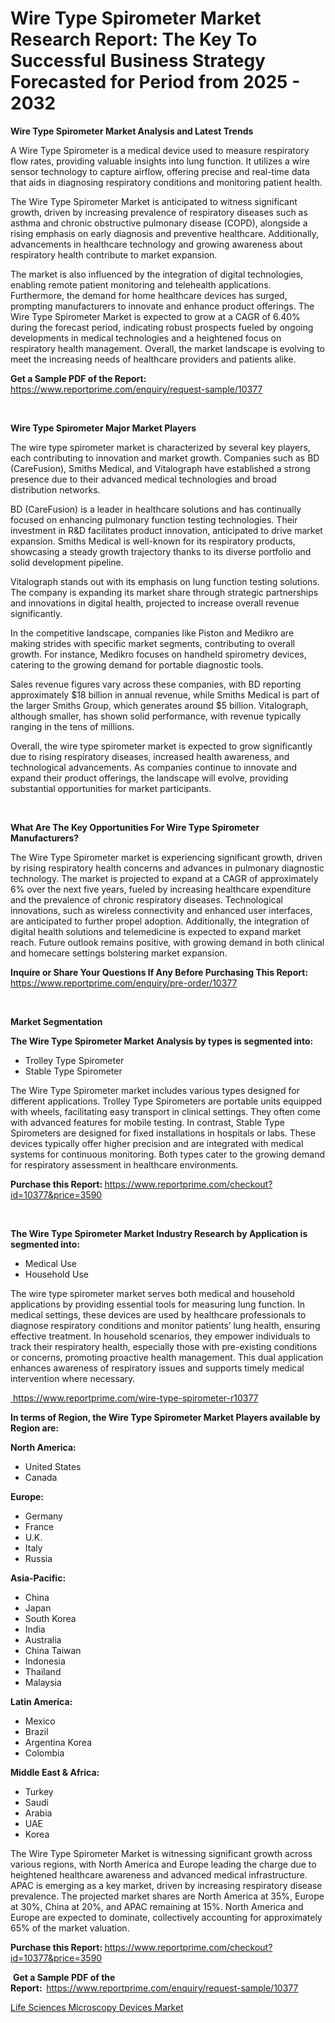 <p><h1>Wire Type Spirometer Market Research Report: The Key To Successful Business Strategy Forecasted for Period from 2025 - 2032</h1></p><p><strong>Wire Type Spirometer Market Analysis and Latest Trends</strong></p>
<p><p>A Wire Type Spirometer is a medical device used to measure respiratory flow rates, providing valuable insights into lung function. It utilizes a wire sensor technology to capture airflow, offering precise and real-time data that aids in diagnosing respiratory conditions and monitoring patient health. </p><p>The Wire Type Spirometer Market is anticipated to witness significant growth, driven by increasing prevalence of respiratory diseases such as asthma and chronic obstructive pulmonary disease (COPD), alongside a rising emphasis on early diagnosis and preventive healthcare. Additionally, advancements in healthcare technology and growing awareness about respiratory health contribute to market expansion.</p><p>The market is also influenced by the integration of digital technologies, enabling remote patient monitoring and telehealth applications. Furthermore, the demand for home healthcare devices has surged, prompting manufacturers to innovate and enhance product offerings. The Wire Type Spirometer Market is expected to grow at a CAGR of 6.40% during the forecast period, indicating robust prospects fueled by ongoing developments in medical technologies and a heightened focus on respiratory health management. Overall, the market landscape is evolving to meet the increasing needs of healthcare providers and patients alike.</p></p>
<p><strong>Get a Sample PDF of the Report:&nbsp;</strong> <a href="https://www.reportprime.com/enquiry/request-sample/10377?utm_campaign=3310&utm_medium=2&utm_source=Github&utm_content=ia&utm_term=20032025&utm_id=wire-type-spirometer">https://www.reportprime.com/enquiry/request-sample/10377</a></p>
<p>&nbsp;</p>
<p><strong>Wire Type Spirometer Major Market Players</strong></p>
<p><p>The wire type spirometer market is characterized by several key players, each contributing to innovation and market growth. Companies such as BD (CareFusion), Smiths Medical, and Vitalograph have established a strong presence due to their advanced medical technologies and broad distribution networks.</p><p>BD (CareFusion) is a leader in healthcare solutions and has continually focused on enhancing pulmonary function testing technologies. Their investment in R&D facilitates product innovation, anticipated to drive market expansion. Smiths Medical is well-known for its respiratory products, showcasing a steady growth trajectory thanks to its diverse portfolio and solid development pipeline.</p><p>Vitalograph stands out with its emphasis on lung function testing solutions. The company is expanding its market share through strategic partnerships and innovations in digital health, projected to increase overall revenue significantly. </p><p>In the competitive landscape, companies like Piston and Medikro are making strides with specific market segments, contributing to overall growth. For instance, Medikro focuses on handheld spirometry devices, catering to the growing demand for portable diagnostic tools.</p><p>Sales revenue figures vary across these companies, with BD reporting approximately $18 billion in annual revenue, while Smiths Medical is part of the larger Smiths Group, which generates around $5 billion. Vitalograph, although smaller, has shown solid performance, with revenue typically ranging in the tens of millions.</p><p>Overall, the wire type spirometer market is expected to grow significantly due to rising respiratory diseases, increased health awareness, and technological advancements. As companies continue to innovate and expand their product offerings, the landscape will evolve, providing substantial opportunities for market participants.</p></p>
<p>&nbsp;</p>
<p><strong>What Are The Key Opportunities For Wire Type Spirometer Manufacturers?</strong></p>
<p><p>The Wire Type Spirometer market is experiencing significant growth, driven by rising respiratory health concerns and advances in pulmonary diagnostic technology. The market is projected to expand at a CAGR of approximately 6% over the next five years, fueled by increasing healthcare expenditure and the prevalence of chronic respiratory diseases. Technological innovations, such as wireless connectivity and enhanced user interfaces, are anticipated to further propel adoption. Additionally, the integration of digital health solutions and telemedicine is expected to expand market reach. Future outlook remains positive, with growing demand in both clinical and homecare settings bolstering market expansion.</p></p>
<p><strong>Inquire or Share Your Questions If Any Before Purchasing This Report:</strong> <a href="https://www.reportprime.com/enquiry/pre-order/10377?utm_campaign=3310&utm_medium=2&utm_source=Github&utm_content=ia&utm_term=20032025&utm_id=wire-type-spirometer">https://www.reportprime.com/enquiry/pre-order/10377</a></p>
<p>&nbsp;</p>
<p><strong>Market Segmentation</strong></p>
<p><strong>The Wire Type Spirometer Market Analysis by types is segmented into:</strong></p>
<p><ul><li>Trolley Type Spirometer</li><li>Stable Type Spirometer</li></ul></p>
<p><p>The Wire Type Spirometer market includes various types designed for different applications. Trolley Type Spirometers are portable units equipped with wheels, facilitating easy transport in clinical settings. They often come with advanced features for mobile testing. In contrast, Stable Type Spirometers are designed for fixed installations in hospitals or labs. These devices typically offer higher precision and are integrated with medical systems for continuous monitoring. Both types cater to the growing demand for respiratory assessment in healthcare environments.</p></p>
<p><strong>Purchase this Report:&nbsp;</strong><a href="https://www.reportprime.com/checkout?id=10377&price=3590&utm_campaign=3310&utm_medium=2&utm_source=Github&utm_content=ia&utm_term=20032025&utm_id=wire-type-spirometer">https://www.reportprime.com/checkout?id=10377&price=3590</a></p>
<p>&nbsp;</p>
<p><strong>The Wire Type Spirometer Market Industry Research by Application is segmented into:</strong></p>
<p><ul><li>Medical Use</li><li>Household Use</li></ul></p>
<p><p>The wire type spirometer market serves both medical and household applications by providing essential tools for measuring lung function. In medical settings, these devices are used by healthcare professionals to diagnose respiratory conditions and monitor patients’ lung health, ensuring effective treatment. In household scenarios, they empower individuals to track their respiratory health, especially those with pre-existing conditions or concerns, promoting proactive health management. This dual application enhances awareness of respiratory issues and supports timely medical intervention where necessary.</p></p>
<p><a href="https://www.reportprime.com/wire-type-spirometer-r10377?utm_campaign=3310&utm_medium=2&utm_source=Github&utm_content=ia&utm_term=20032025&utm_id=wire-type-spirometer">&nbsp;https://www.reportprime.com/wire-type-spirometer-r10377</a></p>
<p><strong>In terms of Region, the Wire Type Spirometer Market Players available by Region are:</strong></p>
<p>
    <p> <strong> North America: </strong>
        <ul>
            <li>United States</li>
            <li>Canada</li>
        </ul>
        </p> 
    <p> <strong> Europe: </strong>
        <ul>
            <li>Germany</li>
            <li>France</li>
            <li>U.K.</li>
            <li>Italy</li>
            <li>Russia</li>
        </ul>
        </p> 
    <p> <strong> Asia-Pacific: </strong>
        <ul>
            <li>China</li>
            <li>Japan</li>
            <li>South Korea</li>
            <li>India</li>
            <li>Australia</li>
            <li>China Taiwan</li>
            <li>Indonesia</li>
            <li>Thailand</li>
            <li>Malaysia</li>
        </ul>
        </p> 
    <p> <strong> Latin America: </strong>
        <ul>
            <li>Mexico</li>
            <li>Brazil</li>
            <li>Argentina Korea</li>
            <li>Colombia</li>
        </ul>
        </p> 
    <p> <strong> Middle East & Africa: </strong>
        <ul>
            <li>Turkey</li>
            <li>Saudi</li>
            <li>Arabia</li>
            <li>UAE</li>
            <li>Korea</li>
        </ul>
    </p>
    </p>
<p><p>The Wire Type Spirometer Market is witnessing significant growth across various regions, with North America and Europe leading the charge due to heightened healthcare awareness and advanced medical infrastructure. APAC is emerging as a key market, driven by increasing respiratory disease prevalence. The projected market shares are North America at 35%, Europe at 30%, China at 20%, and APAC remaining at 15%. North America and Europe are expected to dominate, collectively accounting for approximately 65% of the market valuation.</p></p>
<p><strong>Purchase this Report: </strong><a href="https://www.reportprime.com/checkout?id=10377&price=3590&utm_campaign=3310&utm_medium=2&utm_source=Github&utm_content=ia&utm_term=20032025&utm_id=wire-type-spirometer">https://www.reportprime.com/checkout?id=10377&price=3590</a></p>
<p>&nbsp;<strong>Get a Sample PDF of the Report:&nbsp;&nbsp;</strong><a href="https://www.reportprime.com/enquiry/request-sample/10377?utm_campaign=3310&utm_medium=2&utm_source=Github&utm_content=ia&utm_term=20032025&utm_id=wire-type-spirometer">https://www.reportprime.com/enquiry/request-sample/10377</a></p>
<p><strong></strong></p>
<p><p><a href="https://github.com/NargisHussain432/Market-Research-Report-List-1/blob/main/life-sciences-microscopy-devices-market.md?utm_campaign=3310&utm_medium=2&utm_source=Github&utm_content=ia&utm_term=20032025&utm_id=wire-type-spirometer">Life Sciences Microscopy Devices Market</a></p></p>